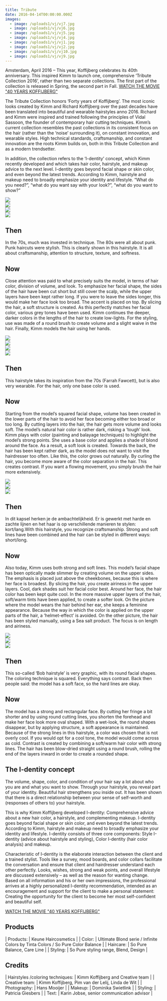 ```yaml
---
title: Tribute
date: 2016-04-14T00:00:00.000Z
images:
  - image: /uploads1/vj/vj7.jpg
  - image: /uploads1/vj/vj6.jpg
  - image: /uploads1/vj/vj5.jpg
  - image: /uploads1/vj/vj4.jpg
  - image: /uploads1/vj/vj1.jpg
  - image: /uploads1/vj/vj2.jpg
  - image: /uploads1/vj/vj10.jpg
  - image: /uploads1/vj/vj9.jpg
---
```



Amsterdam, April 2016 – This year, Koffijberg celebrates its 40th anniversary. This inspired Kimm to launch one, comprehensive ‘Tribute Collection 2016’, rather than two separate collections. The first part of the collection is released in Spring, the second part in Fall. [WATCH THE MOVIE "40 YEARS KOFFIJBERG"](https://www.youtube.com/watch?v=oRKbYh74pRY)

The Tribute Collection honors ‘Forty years of Koffijberg’. The most iconic looks created by Kimm and Richard Koffijberg over the past decades have been translated into beautiful and wearable hairstyles anno 2016. Richard and Kimm were inspired and trained following the principles of Vidal Sassoon, the founder of contemporary hair cutting techniques. Kimm’s current collection resembles the past collections in its consistent focus on the hair (rather than the ‘noise’ surrounding it), on constant innovation, and wearable styles. High technical standards, craftsmanship, and constant innovation are the roots Kimm builds on, both in this Tribute Collection and as a modern trendsetter. 

In addition, the collection refers to the ‘I-dentity’ concept, which Kimm recently developed and which takes hair color, hairstyle, and makeup advice to the next level. I-dentity goes beyond facial shape or skin color, and even beyond the latest trends. According to Kimm, hairstyle and makeup need to broadly emphasize your identity and lifestyle. “What do you need?”, “what do you want say with your look?”, “what do you want to show?” 

<div class="row" id="gallery"><div class="col-xs-3"><img src="//images.weserv.nl/?url=www.koffijberg.nl/uploads1/lianne.jpg&amp;w=200&amp;h=200&amp;t=square" /></div><div class="col-xs-3"><a class="img" href="/collecties/tribute/?url=/uploads1/vj/vj7.jpg"><img src="//images.weserv.nl/?url=www.koffijberg.nl/uploads1/vj/vj7.jpg&amp;w=200&amp;h=200&amp;t=square&amp;a=top" /></a></div><div class="col-xs-3"><a class="img" href="/collecties/tribute/?url=/uploads1/vj/vj6.jpg"><img src="//images.weserv.nl/?url=www.koffijberg.nl/uploads1/vj/vj6.jpg&amp;w=200&amp;h=200&amp;t=square&amp;a=top" /></a></div><div class="col-xs-3"><a class="img" href="/collecties/tribute/?url=/uploads1/vj/vj8.jpg"><img src="//images.weserv.nl/?url=www.koffijberg.nl/uploads1/vj/vj8.jpg&amp;w=200&amp;h=200&amp;t=square&amp;a=top" /></a></div></div>

## Then

In the 70s, much was invested in technique. The 80s were all about punk. Punk haircuts were stylish. This is clearly shown in this hairstyle. It is all about craftsmanship, attention to structure, texture, and softness. 

## Now

Close attention was paid to what precisely suits the model, in terms of hair color, division of volume, and look. To emphasize her facial shape, the sides of the hair have been cut short but still cover the scalp, while the upper layers have been kept rather long. If you were to leave the sides longer, this would make her face look too broad. The accent is placed on top. By slicing the hair, a soft structure is created. As this perfectly matches her facial color, various grey tones have been used. Kimm continues the deeper, darker colors in the lengths of the hair to create low-lights. For the styling, use was made of a round brush to create volume and a slight waive in the hair. Finally, Kimm models the hair using her hands.  

<div class="row" id="gallery"><div class="col-xs-3"><img src="//images.weserv.nl/?url=www.koffijberg.nl/uploads1/emma.jpg&amp;w=200&amp;h=200&amp;t=square" /></div><div class="col-xs-3"><a class="img" href="/collecties/tribute/?url=/uploads1/vj/vj5.jpg"><img src="//images.weserv.nl/?url=www.koffijberg.nl/uploads1/vj/vj5.jpg&amp;w=200&amp;h=200&amp;t=square&amp;a=top" /></a></div><div class="col-xs-3"><a class="img" href="/collecties/tribute/?url=/uploads1/vj/vj4.jpg"><img src="//images.weserv.nl/?url=www.koffijberg.nl/uploads1/vj/vj4.jpg&amp;w=200&amp;h=200&amp;t=square&amp;a=top" /></a></div><div class="col-xs-3"><a class="img" href="/collecties/tribute/?url=/uploads1/vj/vj3.jpg"><img src="//images.weserv.nl/?url=www.koffijberg.nl/uploads1/vj/vj3.jpg&amp;w=200&amp;h=200&amp;t=square&amp;a=top" /></a></div></div>

## Then

This hairstyle takes its inspiration from the 70s (Farrah Fawcett), but is also very wearable. For the hair, only one base color is used.

## Now

Starting from the model’s squared facial shape, volume has been created in the lower parts of the hair to avoid her face becoming either too broad or too long. By cutting layers into the hair, the hair gets more volume and looks soft. The model’s natural hair color is rather dark, risking a ‘tough’ look. Kimm plays with color (painting and balayage techniques) to highlight the model’s strong points. She uses a base color and applies a shade of blond around the face. As a result, a soft look is created. Towards the back, the hair has been kept rather dark, as the model does not want to visit the hairdresser too often. Like this, the color grows out naturally. By curling the hair, you become more aware of the color separation in the hair. This creates contrast. If you want a flowing movement, you simply brush the hair more extensively. 

<div class="row" id="gallery"><div class="col-xs-3"><img src="//images.weserv.nl/?url=www.koffijberg.nl/uploads1/laurien.jpg&amp;w=200&amp;h=200&amp;t=square" /></div><div class="col-xs-3"><a class="img" href="/collecties/tribute/?url=/uploads1/vj/vj2.jpg"><img src="//images.weserv.nl/?url=www.koffijberg.nl/uploads1/vj/vj2.jpg&amp;w=200&amp;h=200&amp;t=square&amp;a=top" /></a></div><div class="col-xs-3"><a class="img" href="/collecties/tribute/?url=/uploads1/vj/vj1.jpg"><img src="//images.weserv.nl/?url=www.koffijberg.nl/uploads1/vj/vj1.jpg&amp;w=200&amp;h=200&amp;t=square&amp;a=top" /></a></div></div>

## Then

In dit kapsel herken je de ambachtelijkheid. Er is gewerkt met harde en zachte lijnen en het haar is op verschillende manieren te stylen: kort/lang.With this hairstyle, you recognize craftsmanship. Strong and soft lines have been combined and the hair can be styled in different ways: short/long. 

## Now

Also today, Kimm uses both strong and soft lines. This model’s facial shape has been optically made slimmer by creating volume on the upper sides. The emphasis is placed just above the cheekbones, because this is where her face is broadest. By slicing the hair, you create airiness in the upper layers. Cool, dark shades suit her facial color best. Around her face, the hair color has been kept quite cool. In the more massive upper layers of the hair, soft/warm tints have been applied, to create a softer look. On the picture where the model wears the hair behind her ear, she keeps a feminine appearance. Because the way in which the color is applied on the upper parts of the hair, a ‘helmet-effect’ is avoided. On the other picture, the hair has been styled manually, using a Sea salt product. The focus is on length and airiness. 

<div class="row" id="gallery"><div class="col-xs-3"><img src="//images.weserv.nl/?url=www.koffijberg.nl/uploads1/lisa.jpg&amp;w=200&amp;h=200&amp;t=square" /></div><div class="col-xs-3"><a class="img" href="/collecties/tribute/?url=/uploads1/vj/vj10.jpg"><img src="//images.weserv.nl/?url=www.koffijberg.nl/uploads1/vj/vj10.jpg&amp;w=200&amp;h=200&amp;t=square&amp;a=top" /></a></div><div class="col-xs-3"><a class="img" href="/collecties/tribute/?url=/uploads1/vj/vj9.jpg"><img src="//images.weserv.nl/?url=www.koffijberg.nl/uploads1/vj/vj9.jpg&amp;w=200&amp;h=200&amp;t=square&amp;a=top" /></a></div></div>

## Then

This so-called ‘Bob hairstyle’ is very graphic, with its round facial shapes. The coloring technique is squared. Everything says contrast. Back then people said: the model has a soft face, so the hard lines are okay.

## Now

The model has a strong and rectangular face. By cutting her fringe a bit shorter and by using round cutting lines, you shorten the forehead and make her face look more oval shaped. With a wet-look, the round shapes disappear, but by applying structure, a soft appearance is maintained.
Because of the strong lines in this hairstyle, a color was chosen that is not overly cool. If you would opt for a cool tone, the model would come across as cold. Contrast is created by combining a soft/warm hair color with strong lines. The hair has been blow-dried straight using a round brush, rolling the end of the layers inward in order to create a rounded shape. 

## The I-dentity concept

The volume, shape, color, and condition of your hair say a lot about who you are and what you want to show. Through your hairstyle, you reveal part of your identity. Beautiful hair strengthens you inside out. It has been shown that there is a direct relationship between your sense of self-worth and (responses of others to) your hairstyle.

This is why Kimm Koffijberg developed I-dentity: Comprehensive advice about a new hair color, a hairstyle, and complementing makeup. I-dentity goes beyond facial shape or skin color, and even beyond the latest trends. According to Kimm, hairstyle and makeup need to broadly emphasize your identity and lifestyle. I-dentity consists of three core components: Style I-dentity (advice about hairstyle and styling), Color I-dentity (hair color analysis) and makeup.

Characteristic of I-dentity is the elaborate interaction between the client and a trained stylist. Tools like a survey, mood boards, and color collars facilitate the conversation and ensure that client and hairdresser understand each other perfectly. Looks, wishes, strong and weak points, and overall lifestyle are discussed extensively – as well as the reason for wanting change. Based on all information and his or her own impressions, the professional arrives at a highly personalized I-dentity recommendation, intended as an encouragement and support for the client to make a personal statement: Creating the opportunity for the client to become her most self-confident and beautiful self.

[WATCH THE MOVIE "40 YEARS KOFFIJBERG"](https://www.youtube.com/watch?v=oRKbYh74pRY)

## Products

| Products: | Keune Haircosmetics |
| Color: | Ultimate Blond serie / Infinite Colors by Tinta Colors / So Pure Color Balance |
| Haircare: | So Pure Balance, Care Line |
| Styling: | So Pure styling range, Blend, Design |

## Credits

| Hairstyles /coloring techniques: | Kimm Koffijberg and Creative team |
| Creative team: | Kimm Koffijberg, Pim van der Lelij, Linda de Wit |
| Photography: | Hans Mooijer |
| Makeup: | Dominika Swietlink |
| Styling: | Patricia Giesbers |
| Text: | Karin Jobse, senior communication advisor |